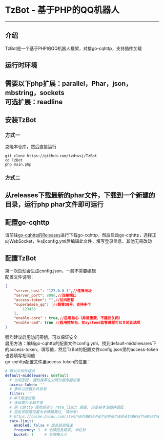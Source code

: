 # TzBot - 基于PHP的QQ机器人  
---
## 介绍  
TzBot是一个基于PHP的QQ机器人框架，对接go-cqhttp，支持插件加载  
## 运行时环境  
需要以下php扩展：parallel，Phar，json，mbstring，sockets  
可选扩展：readline  
---
## 安装TzBot
### 方式一
克隆本仓库，然后直接运行  
```shell
git clone https://github.com/tzdtwsj/TzBot
cd TzBot
php main.php
```
### 方式二
从releases下载最新的phar文件，下载到一个新建的目录，运行php phar文件即可运行  
---
## 配置go-cqhttp
请前往[go-cqhttp的Releases](https://github.com/Mrs4s/go-cqhttp/releases)进行下载go-cqhttp，然后启动go-cqhttp，选择正向WebSocket，生成config.yml后编辑此文件，填写登录信息，其他无需改动  
## 配置TzBot
第一次启动会生成config.json，一般不需要编辑   
配置文件说明：  
```json
{
    "server_host": "127.0.0.1",//连接地址
    "server_port": 8080,//连接端口
    "access-token": "",//访问密钥
    "superadmin_qq": [//超管QQ号，支持多个
        123456
    ],
    "enable-core" : true,//启用核心（非常重要，不建议关闭）
    "enable-cmd": true //启用控制台，在systemd监管进程可以关闭此选项
}
```
强烈建议启用访问密钥，可以保证安全  
启用方法：编辑go-cqhttp的配置文件config.yml，找到default-middlewares下的access-token，填写值，然后TzBot的配置文件config.json里的access-token也要填写相同值  
go-cqhttp配置文件里access-token的位置：
```yml
# 默认中间件锚点
default-middlewares: &default
  # 访问密钥, 强烈推荐在公网的服务器设置
  access-token: ''
  # 事件过滤器文件目录
  filter: ''
  # API限速设置
  # 该设置为全局生效
  # 原 cqhttp 虽然启用了 rate_limit 后缀, 但是基本没插件适配
  # 目前该限速设置为令牌桶算法, 请参考:
  # https://baike.baidu.com/item/%E4%BB%A4%E7%89%8C%E6%A1%B6%E7%AE%97%E6%B3%95/6597000?fr=aladdin
  rate-limit:
    enabled: false # 是否启用限速
    frequency: 1  # 令牌回复频率, 单位秒
    bucket: 1     # 令牌桶大小
```
